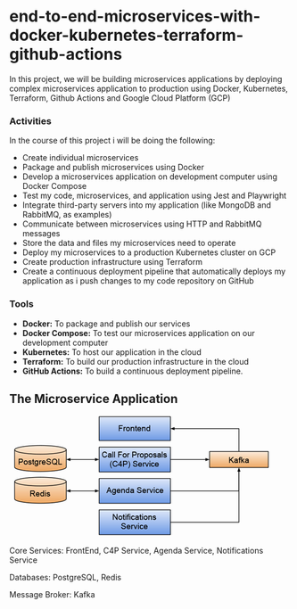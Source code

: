 # end-to-end-microservices-with-docker-kubernetes-terraform-github-actions
In this project, we will be building microservices applications by deploying complex microservices application to production using Docker, Kubernetes, Terraform, Github Actions and Google Cloud Platform (GCP)

### Activities
In the course of this project i will be doing the following:

* Create individual microservices
* Package and publish microservices using Docker
* Develop a microservices application on  development computer using Docker Compose
* Test my code, microservices, and application using Jest and Playwright
* Integrate third-party servers into my application (like MongoDB and RabbitMQ, as examples)
* Communicate between microservices using HTTP and RabbitMQ messages
* Store the data and files my microservices need to operate
* Deploy my microservices to a production Kubernetes cluster on GCP
* Create production infrastructure using Terraform
* Create a continuous deployment pipeline that automatically deploys my application as i push changes to my code repository on GitHub

### Tools

* **Docker:** To package and publish our services
* **Docker Compose:** To test our microservices application on our development computer
* **Kubernetes:** To host our application in the cloud
* **Terraform:** To build our production infrastructure in the cloud
* **GitHub Actions:** To build a continuous deployment pipeline.

## The Microservice Application
  
![alt text](image.png)

Core Services: FrontEnd, C4P Service, Agenda Service, Notifications Service

Databases: PostgreSQL, Redis

Message Broker: Kafka
